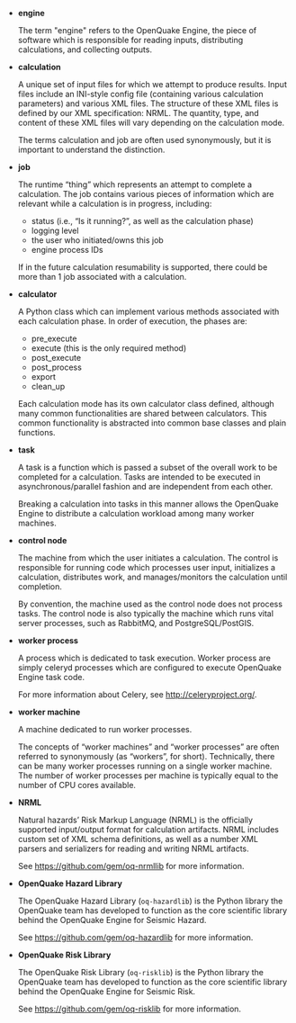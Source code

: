 * **engine**

  The term "engine" refers to the OpenQuake Engine, the piece of software which is responsible for reading inputs, distributing calculations, and collecting outputs.

* **calculation**

  A unique set of input files for which we attempt to produce results. Input files include an INI-style config file (containing various calculation parameters) and various XML files. The structure of these XML files is defined by our XML specification: NRML. The quantity, type, and content of these XML files will vary depending on the calculation mode.

  The terms calculation and job are often used synonymously, but it is important to understand the distinction.

* **job**

  The runtime “thing” which represents an attempt to complete a calculation. The job contains various pieces of information which are relevant while a calculation is in progress, including:
	- status (i.e., “Is it running?”, as well as the calculation phase)
	- logging level
	- the user who initiated/owns this job
	- engine process IDs

  If in the future calculation resumability is supported, there could be more than 1 job associated with a calculation.

* **calculator**

  A Python class which can implement various methods associated with each calculation phase. In order of execution, the phases are:

	- pre_execute
	- execute (this is the only required method)
	- post_execute
	- post_process
	- export
	- clean_up

  Each calculation mode has its own calculator class defined, although many common functionalities are shared between calculators. This common functionality is abstracted into common base classes and plain functions.

* **task**

  A task is a function which is passed a subset of the overall work to be completed for a calculation. Tasks are intended to be executed in asynchronous/parallel fashion and are independent from each other.

  Breaking a calculation into tasks in this manner allows the OpenQuake Engine to distribute a calculation workload among many worker machines.

* **control node**

  The machine from which the user initiates a calculation. The control is responsible for running code which processes user input, initializes a calculation, distributes work, and manages/monitors the calculation until completion.

  By convention, the machine used as the control node does not process tasks. The control node is also typically the machine which runs vital server processes, such as RabbitMQ, and PostgreSQL/PostGIS.

* **worker process**

  A process which is dedicated to task execution. Worker process are simply celeryd processes which are configured to execute OpenQuake Engine task code.

  For more information about Celery, see http://celeryproject.org/.

* **worker machine**

  A machine dedicated to run worker processes.

  The concepts of “worker machines” and “worker processes” are often referred to synonymously (as “workers”, for short). Technically, there can be many worker processes running on a single worker machine. The number of worker processes per machine is typically equal to the number of CPU cores available.

* **NRML**

  Natural hazards’ Risk Markup Language (NRML) is the officially supported input/output format for calculation artifacts. NRML includes custom set of XML schema definitions, as well as a number XML parsers and serializers for reading and writing NRML artifacts.

  See https://github.com/gem/oq-nrmllib for more information.

* **OpenQuake Hazard Library**

  The OpenQuake Hazard Library (`oq-hazardlib`) is the Python library the OpenQuake team has developed to function as the core scientific library behind the OpenQuake Engine for Seismic Hazard.

  See https://github.com/gem/oq-hazardlib for more information.

* **OpenQuake Risk Library**

  The OpenQuake Risk Library (`oq-risklib`) is the Python library the OpenQuake team has developed to function as the core scientific library behind the OpenQuake Engine for Seismic Risk.

  See https://github.com/gem/oq-risklib for more information.
